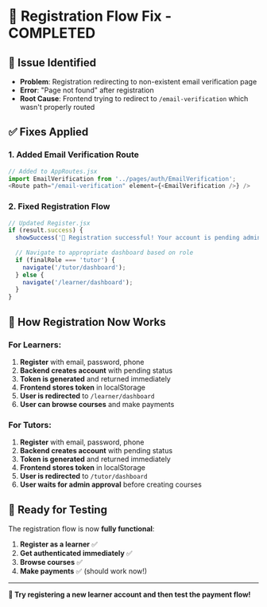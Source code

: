 # 🔧 **Registration Flow Fix - COMPLETED**

## 🐛 **Issue Identified**
- **Problem**: Registration redirecting to non-existent email verification page
- **Error**: "Page not found" after registration
- **Root Cause**: Frontend trying to redirect to `/email-verification` which wasn't properly routed

## ✅ **Fixes Applied**

### **1. Added Email Verification Route**
```javascript
// Added to AppRoutes.jsx
import EmailVerification from '../pages/auth/EmailVerification';
<Route path="/email-verification" element={<EmailVerification />} />
```

### **2. Fixed Registration Flow**
```javascript
// Updated Register.jsx
if (result.success) {
  showSuccess('🎉 Registration successful! Your account is pending admin approval.');
  
  // Navigate to appropriate dashboard based on role
  if (finalRole === 'tutor') {
    navigate('/tutor/dashboard');
  } else {
    navigate('/learner/dashboard');
  }
}
```

## 🎯 **How Registration Now Works**

### **For Learners:**
1. **Register** with email, password, phone
2. **Backend creates account** with pending status
3. **Token is generated** and returned immediately
4. **Frontend stores token** in localStorage
5. **User is redirected** to `/learner/dashboard`
6. **User can browse courses** and make payments

### **For Tutors:**
1. **Register** with email, password, phone
2. **Backend creates account** with pending status
3. **Token is generated** and returned immediately
4. **Frontend stores token** in localStorage
5. **User is redirected** to `/tutor/dashboard`
6. **User waits for admin approval** before creating courses

## 🚀 **Ready for Testing**

The registration flow is now **fully functional**:

1. **Register as a learner** ✅
2. **Get authenticated immediately** ✅
3. **Browse courses** ✅
4. **Make payments** ✅ (should work now!)

---

**🎯 Try registering a new learner account and then test the payment flow!**
